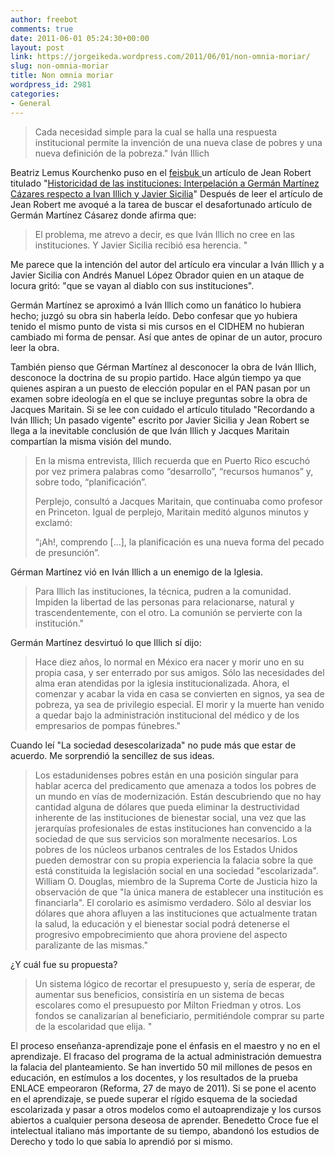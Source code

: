 ```yaml
---
author: freebot
comments: true
date: 2011-06-01 05:24:30+00:00
layout: post
link: https://jorgeikeda.wordpress.com/2011/06/01/non-omnia-moriar/
slug: non-omnia-moriar
title: Non omnia moriar
wordpress_id: 2981
categories:
- General
---
```


<blockquote>Cada necesidad simple para la cual se halla una respuesta institucional permite la invención de una nueva clase de pobres y una nueva definición de la pobreza." Iván Illich
</blockquote>



Beatriz Lemus Kourchenko puso en el [feisbuk ](http://www.facebook.com/freebot) un artículo de Jean Robert titulado "[Historicidad de las instituciones: Interpelación a Germán Martínez Cázares respecto a Ivan Illich y Javier Sicilia](http://ciudadania-express.com/2011/05/24/historicidad-de-las-instituciones-interpelacion-a-german-martinez-cazares-respecto-a-ivan-illich-y-javier-sicilia/)"
Después de leer el artículo de Jean Robert me avoqué a la tarea de buscar el desafortunado artículo de Germán Martínez Cásarez donde afirma que:




<blockquote>El problema, me atrevo a decir, es que Iván Illich no cree en las instituciones. Y Javier Sicilia recibió esa herencia. "</blockquote>



Me parece que la intención del autor del artículo era vincular a Iván Illich y a Javier Sicilia con Andrés Manuel López Obrador quien en un ataque de locura gritó: "que se vayan al diablo con sus instituciones".

Germán Martínez se aproximó a Iván Illich como un fanático lo hubiera hecho; juzgó su obra sin haberla leído. Debo confesar que yo hubiera tenido el mismo punto de vista si mis cursos en el CIDHEM no hubieran cambiado mi forma de pensar. Así que antes de opinar de un autor, procuro leer la obra.

También pienso que Gérman Martínez al desconocer la obra de Iván Illich, desconoce la doctrina de su propio partido. Hace algún tiempo ya que quienes aspiran a un puesto de elección popular en el PAN pasan por un examen sobre ideología en el que se incluye preguntas sobre la obra de Jacques Maritain. Si se lee con cuidado el artículo titulado "Recordando a Iván Illich; Un pasado vigente" escrito por Javier Sicilia y  Jean Robert se llega a la inevitable conclusión de que Iván Illich y Jacques Maritain compartían la misma visión del mundo.





<blockquote>En la misma entrevista, Illich recuerda que en Puerto Rico escuchó por vez primera palabras como “desarrollo”, “recursos humanos” y, sobre todo, “planificación”.

Perplejo, consultó a Jacques Maritain, que continuaba como profesor en Princeton. Igual de perplejo, Maritain meditó algunos minutos y exclamó:

“¡Ah!, comprendo [...], la planificación es una nueva forma del pecado de presunción”.</blockquote>



 Gérman Martínez vió en  Iván Illich a un enemigo de la Iglesia.



<blockquote>
Para Illich las instituciones, la técnica, pudren a la comunidad. Impiden la libertad de las personas para relacionarse, natural y trascendentemente, con el otro. La comunión se pervierte con la institución."
</blockquote>



Germán Martínez desvirtuó lo que Illich sí dijo:


<blockquote>
Hace diez años, lo normal en México era nacer y morir uno en su propia casa, y ser enterrado por sus amigos. Sólo las necesidades del alma eran atendidas por la iglesia institucionalizada. Ahora, el comenzar y acabar la vida en casa se convierten en signos, ya sea de pobreza, ya sea de privilegio especial. El morir y la muerte han venido a quedar bajo la administración institucional del médico y de los empresarios de pompas fúnebres."
</blockquote>



Cuando leí "La sociedad desescolarizada" no pude más que estar de acuerdo. Me sorprendió la sencillez de sus ideas.




<blockquote>Los estadunidenses pobres están en una posición singular para hablar acerca del predicamento que amenaza a todos los pobres de un mundo en vías de modernización. Están descubriendo que no hay cantidad alguna de dólares que pueda eliminar la destructividad inherente de las instituciones de bienestar social, una vez que las jerarquías profesionales de estas instituciones han convencido a la sociedad de que sus servicios son moralmente necesarios. Los pobres de los núcleos urbanos centrales de los Estados Unidos pueden demostrar con su propia experiencia la falacia sobre la que está constituida la legislación social en una sociedad "escolarizada".
William O. Douglas, miembro de la Suprema Corte de Justicia hizo la observación de que "la única manera de establecer una institución es financiarla". El corolario es asimismo verdadero. Sólo al desviar los dólares que ahora afluyen a las instituciones que actualmente tratan la salud, la educación y el bienestar social podrá detenerse el progresivo empobrecimiento que ahora proviene del aspecto paralizante de las mismas."</blockquote>



¿Y cuál fue su propuesta?




<blockquote>Un sistema lógico de recortar el presupuesto y, sería de esperar, de aumentar sus beneficios, consistiría en un sistema de becas escolares como el presupuesto por Milton Friedman y otros. Los fondos se canalizarían al beneficiario, permitiéndole comprar su parte de la escolaridad que elija. "</blockquote>



El proceso enseñanza-aprendizaje pone el énfasis en el maestro y no en el aprendizaje. El fracaso del programa de la actual administración demuestra la falacia del planteamiento. Se han invertido 50 mil millones de pesos en educación, en estímulos a los docentes, y los resultados de la prueba ENLACE empeoraron  (Reforma, 27 de mayo de 2011). Si se pone el acento en el aprendizaje, se puede superar el rígido esquema de la sociedad escolarizada y pasar a otros modelos como el autoaprendizaje y los cursos abiertos a cualquier persona deseosa de aprender.
Benedetto Croce fue el intelectual italiano más importante de su tiempo, abandonó los estudios de  Derecho y todo lo que sabía lo aprendió por si mismo.
